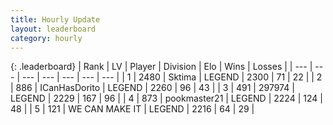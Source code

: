 ```yaml
---
title: Hourly Update
layout: leaderboard
category: hourly
---
```


{: .leaderboard}
| Rank | LV | Player | Division | Elo | Wins | Losses |
| --- | --- | --- | --- | --- | --- | --- |
| <span data-change="0">1</span> | 2480 | <span title="ID: 353063">Sktima</span> | LEGEND | <span data-change="0">2300</span> | <span data-change="0">71</span> | <span data-change="0">22</span> |
| <span data-change="0">2</span> | 886 | <span title="ID: 415713">ICanHasDorito</span> | LEGEND | <span data-change="0">2260</span> | <span data-change="0">96</span> | <span data-change="0">43</span> |
| <span data-change="0">3</span> | 491 | <span title="ID: 544038">297974</span> | LEGEND | <span data-change="0">2229</span> | <span data-change="0">167</span> | <span data-change="0">96</span> |
| <span data-change="0">4</span> | 873 | <span title="ID: 652474">pookmaster21</span> | LEGEND | <span data-change="0">2224</span> | <span data-change="0">124</span> | <span data-change="0">48</span> |
| <span data-change="0">5</span> | 121 | <span title="ID: 745795">WE CAN MAKE IT</span> | LEGEND | <span data-change="0">2216</span> | <span data-change="0">64</span> | <span data-change="0">29</span> |